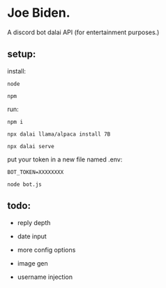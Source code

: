# Joe Biden.

A discord bot dalai API (for entertainment purposes.)

## setup:

install:

```
node

npm
```
run:
```
npm i

npx dalai llama/alpaca install 7B

npx dalai serve
```

put your token in a new file named .env:

```
BOT_TOKEN=XXXXXXXX
```

```
node bot.js
```

## todo:

- reply depth

- date input

- more config options

- image gen

- username injection
